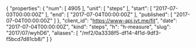 {
  "properties": {
    "num": [
      4905
    ],
    "unit": [
      "steps"
    ],
    "start": [
      "2017-07-03T00:00:00Z"
    ],
    "end": [
      "2017-07-04T00:00:00Z"
    ],
    "published": [
      "2017-07-04T00:00:00Z"
    ]
  },
  "client_id": "https://www-api.jvt.me/fit",
  "date": "2017-07-04T00:00:00Z",
  "kind": "steps",
  "h": "h-measure",
  "slug": "2017/07/wyhD6",
  "aliases": [
    "/mf2/0a3338f5-df14-4f1d-9df3-f5bcd7d81cb8/"
  ]
}
